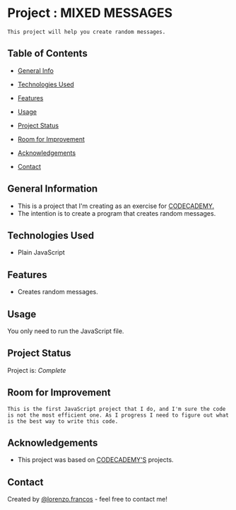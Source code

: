 # Project :  MIXED MESSAGES
    This project will help you create random messages.
## Table of Contents
<!-- 1 -->
* [General Info](#general-information)
<!-- 2 -->
* [Technologies Used](#technologies-used)
<!-- 3 -->
* [Features](#features)
<!-- 6 -->
* [Usage](#usage)
<!-- 7 -->
* [Project Status](#project-status)
<!-- 8 -->
* [Room for Improvement](#room-for-improvement)
<!-- 9 -->
* [Acknowledgements](#acknowledgements)
<!-- 10 -->
* [Contact](#contact)
<!-- 4 -->
<!-- * [Screenshots](#screenshots) -->
<!-- 5 -->
<!-- * [Setup](#setup) -->
<!-- 11 -->
<!-- * [License](#license) -->


## General Information
- This is a project that I'm creating as an exercise for <a href="https://www.codecademy.com" target="_blank">CODECADEMY.</a>
- The intention is to create a program that creates random messages.

<!-- You don't have to answer all the questions - just the ones relevant to your project. -->


## Technologies Used
- Plain JavaScript


## Features
- Creates random messages.


<!-- ## Screenshots -->
<!-- If you have screenshots you'd like to share, include them here. -->


<!-- ## Setup -->
<!-- What are the project requirements/dependencies? Where are they listed? A requirements.txt or a Pipfile.lock file perhaps? Where is it located? -->

<!-- Proceed to describe how to install / setup one's local environment / get started with the project. -->


## Usage
<!-- How does one go about using it? -->
<!-- Provide various use cases and code examples here. -->
You only need to run the JavaScript file.
<!-- `write-your-code-here` -->


## Project Status
Project is: _Complete_

## Room for Improvement
<!-- Include areas you believe need improvement / could be improved. Also add TODOs for future development. -->
<!-- Room for improvement:  -->
    This is the first JavaScript project that I do, and I'm sure the code is not the most efficient one. As I progress I need to figure out what is the best way to write this code.
<!-- - Improvement to be done 2 -->

<!-- To do: -->



## Acknowledgements

- This project was based on <a href="https://www.codecademy.com" target="_blank">CODECADEMY'S</a> projects.


## Contact
Created by <a href="http://www.lorenzofrancos.com" target="_blank">@lorenzo.francos</a> - feel free to contact me!



<!-- Optional -->
<!-- ## License -->
<!-- This project is open source and available under the [... License](). -->

<!-- You don't have to include all sections - just the one's relevant to your project -->
